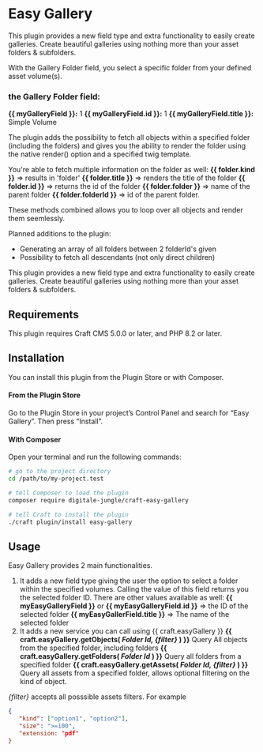 # Easy Gallery

This plugin provides a new field type and extra functionality to easily create galleries. Create beautiful galleries using nothing more than your asset folders & subfolders.

With the Gallery Folder field, you select a specific folder from your defined asset volume(s).

### the Gallery Folder field:

**{{ myGalleryField }}:** 1
**{{ myGalleryField.id }}:** 1
**{{ myGalleryField.title }}:** Simple Volume

The plugin adds the possibility to fetch all objects within a specified folder (including the folders) and gives you the ability to render the folder using the native render() option and a specified twig template.

You're able to fetch multiple information on the folder as well:
**{{ folder.kind }}** => results in 'folder'
**{{ folder.title }}** => renders the title of the folder
**{{ folder.id }}** => returns the id of the folder
**{{ folder.folder }}** => name of the parent folder
**{{ folder.folderId }}** => id of the parent folder.

These methods combined allows you to loop over all objects and render them seemlessly.

Planned additions to the plugin:

- Generating an array of all folders between 2 folderId's given
- Possibility to fetch all descendants (not only direct children)

This plugin provides a new field type and extra functionality to easily create galleries. Create beautiful galleries using nothing more than your asset folders & subfolders.

## Requirements

This plugin requires Craft CMS 5.0.0 or later, and PHP 8.2 or later.

## Installation

You can install this plugin from the Plugin Store or with Composer.

#### From the Plugin Store

Go to the Plugin Store in your project’s Control Panel and search for “Easy Gallery”. Then press “Install”.

#### With Composer

Open your terminal and run the following commands:

```bash
# go to the project directory
cd /path/to/my-project.test

# tell Composer to load the plugin
composer require digitale-jungle/craft-easy-gallery

# tell Craft to install the plugin
./craft plugin/install easy-gallery

```

## Usage

Easy Gallery provides 2 main functionalities.

1. It adds a new field type giving the user the option to select a folder within the specified volumes. Calling the value of this field returns you the selected folder ID.
   There are other values available as well:
   **{{ myEasyGalleryField }}** or **{{ myEasyGalleryField.id }}** => the ID of the selected folder
   **{{ myEasyGallerField.title }}** => The name of the selected folder
2. It adds a new service you can call using {{ craft.easyGallery }}
   **{{ craft.easyGallery.getObjects( *Folder Id, {filter}* ) }}**
   Query All objects from the specified folder, including folders
   **{{ craft.easyGallery.getFolders( *Folder Id* ) }}**
   Query all folders from a specified folder
   **{{ craft.easyGallery.getAssets( *Folder Id, {filter}* ) }}**
   Query all assets from a specified folder, allows optional filtering on the kind of object.

*{filter}* accepts all posssible assets filters. For example

```json
{
   "kind": ["option1", "option2"],
   "size": ">=100",
   "extension: "pdf"
}

```

